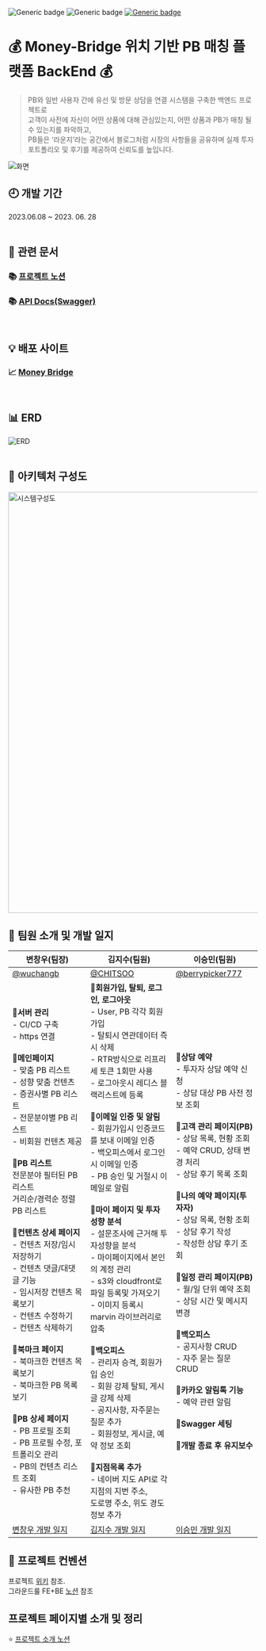 ![Generic badge](https://img.shields.io/badge/version-1.0.0-blue.svg)
![Generic badge](https://img.shields.io/github/issues-pr-closed/FINALALT1/BACKEND)
<a href="https://github.com/FINALALT1/BACKEND/blob/develop/LICENSE" target="_blank">
    ![Generic badge](https://img.shields.io/github/license/FINALALT1/BACKEND)
</a>

# 💰 Money-Bridge 위치 기반 PB 매칭 플랫폼 BackEnd 💰
> PB와 일반 사용자 간에 유선 및 방문 상담을 연결 시스템을 구축한 백엔드 프로젝트로 <br>
> 고객이 사전에 자신이 어떤 상품에 대해 관심있는지, 어떤 상품과 PB가 매칭 될 수 있는지를 파악하고,<br>
> PB들은 ‘라운지’라는 공간에서 블로그처럼 시장의 사항들을 공유하며 실제 투자 포트폴리오 및 후기를 제공하여 신뢰도를 높입니다.<br>

![화면](https://github.com/FINALALT1/BACKEND/assets/33537820/dbc4aa45-fe5d-402b-bd46-f9b3bde34f58)

## 🕘 개발 기간
2023.06.08 ~ 2023. 06. 28
</br>
</br>
## :page_facing_up: 관련 문서 
### :books: [프로젝트 노션](https://yousunzoo.notion.site/0e436500b0bc459f9bcf00dbf259724c?pvs=4)
### :books: [API Docs(Swagger)](https://api.moneybridge.co.kr/swagger-ui.html)
</br>

## :bulb: 배포 사이트
### 📈 [Money Bridge](https://www.moneybridge.co.kr/)
</br>

## :bar_chart: ERD
![ERD](https://github.com/FINALALT1/BACKEND/assets/33537820/ac247587-5d09-459d-a3e8-f389419f89ac)
</br>
</br>

## :hammer: 아키텍처 구성도
<img width="850" alt="시스템구성도" src="https://github-production-user-asset-6210df.s3.amazonaws.com/90882909/258372817-323b6b0b-47aa-4faf-bde1-df4f45c97ff5.png">
</br>

## 👥 팀원 소개 및 개발 일지
| 변창우(팀장)                                                                                        | 김지수(팀원)                                                                                 | 이승민(팀원)                                                                                |
| --------------------------------------------------------------------------------------------------- | -------------------------------------------------------------------------------------------- | ------------------------------------------------------------------------------------------- |
| [@wuchangb](https://github.com/wuchangb)                                                          | [@CHITSOO](https://github.com/CHITSOO)                                                   | [@berrypicker777](https://github.com/berrypicker777)                                                    |
|📍<b>서버 관리</b><br />- CI/CD 구축<br />- https 연결<br /><br />📍<b>메인페이지</b><br />- 맞춤 PB 리스트<br />- 성향 맞춤 컨텐츠 <br />- 증권사별 PB 리스트<br />- 전문분야별 PB 리스트<br />- 비회원 컨텐츠 제공<br /><br />📍<b>PB 리스트</b><br />전문분야 필터된 PB 리스트<br />거리순/경력순 정렬 PB 리스트<br /><br />📍<b>컨텐츠 상세 페이지</b><br />- 컨텐츠 저장/임시저장하기<br />- 컨텐츠 댓글/대댓글 기능<br />- 임시저장 컨텐츠 목록보기<br />- 컨텐츠 수정하기<br />- 컨텐츠 삭제하기<br /><br />📍<b>북마크 페이지</b><br />- 북마크한 컨텐츠 목록보기<br />- 북마크한 PB  목록보기<br /><br />📍<b>PB 상세 페이지</b><br />- PB 프로필 조회<br />- PB 프로필 수정, 포트폴리오 관리<br />- PB의 컨텐츠 리스트 조회<br />- 유사한 PB 추천<br />|📍<b>회원가입, 탈퇴, 로그인, 로그아웃</b><br />- User, PB 각각 회원가입<br />- 탈퇴시 연관데이터 즉시 삭제<br />- RTR방식으로 리프리세 토큰 1회만 사용<br />- 로그아웃시 레디스 블랙리스트에 등록<br /><br />📍<b>이메일 인증 및 알림</b><br />- 회원가입시 인증코드를 보내 이메일 인증<br />- 백오피스에서 로그인 시 이메일 인증<br />- PB 승인 및 거절시 이메일로 알림<br /><br />📍<b>마이 페이지 및 투자 성향 분석</b><br />- 설문조사에 근거해 투자성향을 분석<br />- 마이페이지에서 본인의 계정 관리<br />- s3와 cloudfront로 파일 등록및 가져오기<br />- 이미지 등록시 marvin 라이브러리로 압축<br /><br />📍<b>백오피스</b><br />- 관리자 승격, 회원가입 승인<br />- 회원 강제 탈퇴, 게시글 강제 삭제<br />- 공지사항, 자주묻는 질문 추가<br />- 회원정보, 게시글, 예약 정보 조회<br /><br />📍<b>지점목록 추가</b><br /> - 네이버 지도 API로 각 지점의 지번 주소, <br />도로명 주소, 위도 경도 정보 추가<br /> | 📍<b>상담 예약</b><br /> - 투자자 상담 예약 신청<br /> - 상담 대상 PB 사전 정보 조회<br /><br />📍<b>고객 관리 페이지(PB)</b><br /> - 상담 목록, 현황 조회<br /> - 예약 CRUD, 상태 변경 처리<br /> - 상담 후기 목록 조회<br /><br />📍<b>나의 예약 페이지(투자자)</b><br /> - 상담 목록, 현황 조회<br /> - 상담 후기 작성<br /> - 작성한 상담 후기 조회 <br /><br />📍<b>일정 관리 페이지(PB)</b><br /> - 월/일 단위 예약 조회<br /> - 상담 시간 및 메시지 변경<br /><br />📍<b>백오피스</b><br />- 공지사항 CRUD<br />- 자주 묻는 질문 CRUD<br /><br />📍<b>카카오 알림톡 기능</b><br /> - 예약 관련 알림<br /><br />📍<b>Swagger 세팅</b><br /> <br />📍<b>개발 종료 후 유지보수</b><br /> | 
| [변창우 개발 일지](https://github.com/FINALALT1/BACKEND/issues?q=author%3Awuchangb+) | [김지수 개발 일지](https://github.com/FINALALT1/BACKEND/issues?q=author%3ACHITSOO+) | [이승민 개발 일지](https://github.com/FINALALT1/BACKEND/issues?q=author%3Aberrypicker777+) |

## 📖 프로젝트 컨벤션
프로젝트 [위키](https://github.com/FINALALT1/BACKEND/wiki/%F0%9F%94%88%ED%8C%80-%EC%BB%A8%EB%B2%A4%EC%85%98) 참조.<br>
그라운드룰 FE+BE [노션](https://www.notion.so/a62615b3a03f481980b0bcc863c8d41c) 참조
</br>

## 프로젝트 페이지별 소개 및 정리
:star: [프로젝트 소개 노션](https://flaxen-cornucopia-9a5.notion.site/68b5ea9211ee47d5a089109a6ed80dd7?pvs=4)
